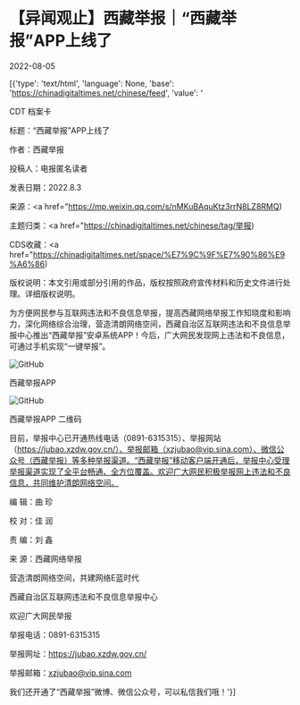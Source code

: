 # 【异闻观止】西藏举报｜“西藏举报”APP上线了

2022-08-05

[{'type': 'text/html', 'language': None, 'base': 'https://chinadigitaltimes.net/chinese/feed', 'value': '

CDT 档案卡

标题：“西藏举报”APP上线了

作者：西藏举报

投稿人：电报匿名读者

发表日期：2022.8.3

来源：<a href="https://mp.weixin.qq.com/s/nMKuBAquKtz3rrN8LZ8RMQ)

主题归类：<a href="https://chinadigitaltimes.net/chinese/tag/举报)

CDS收藏：<a href="https://chinadigitaltimes.net/space/%E7%9C%9F%E7%90%86%E9%A6%86)

版权说明：本文引用或部分引用的作品，版权按照政府宣传材料和历史文件进行处理。详细版权说明。





为方便网民参与互联网违法和不良信息举报，提高西藏网络举报工作知晓度和影响力，深化网络综合治理，营造清朗网络空间，西藏自治区互联网违法和不良信息举报中心推出“西藏举报”安卓系统APP！今后，广大网民发现网上违法和不良信息，可通过手机实现“一键举报”。

![GitHub](https://chinadigitaltimes.net/chinese/files/2022/08/post-685334-62ed97455588f.)

西藏举报APP

![GitHub](https://chinadigitaltimes.net/chinese/files/2022/08/post-685334-62ed97455d223.)

西藏举报APP 二维码

目前，举报中心已开通热线电话（0891-6315315）、举报网站（https://jubao.xzdw.gov.cn/）、举报邮箱（xzjubao@vip.sina.com）、微信公众号（西藏举报）等多种举报渠道。“西藏举报”移动客户端开通后，举报中心受理举报渠道实现了全平台畅通、全方位覆盖。欢迎广大网民积极举报网上违法和不良信息，共同维护清朗网络空间。

编 辑：曲 珍

校 对：佳 润

责 编：刘 鑫

来 源：西藏网络举报



营造清朗网络空间，共建网络E蓝时代

西藏自治区互联网违法和不良信息举报中心

欢迎广大网民举报

举报电话：0891-6315315

举报网址：https://jubao.xzdw.gov.cn/

举报邮箱：xzjubao@vip.sina.com

我们还开通了“西藏举报”微博、微信公众号，可以私信我们哦！'}]